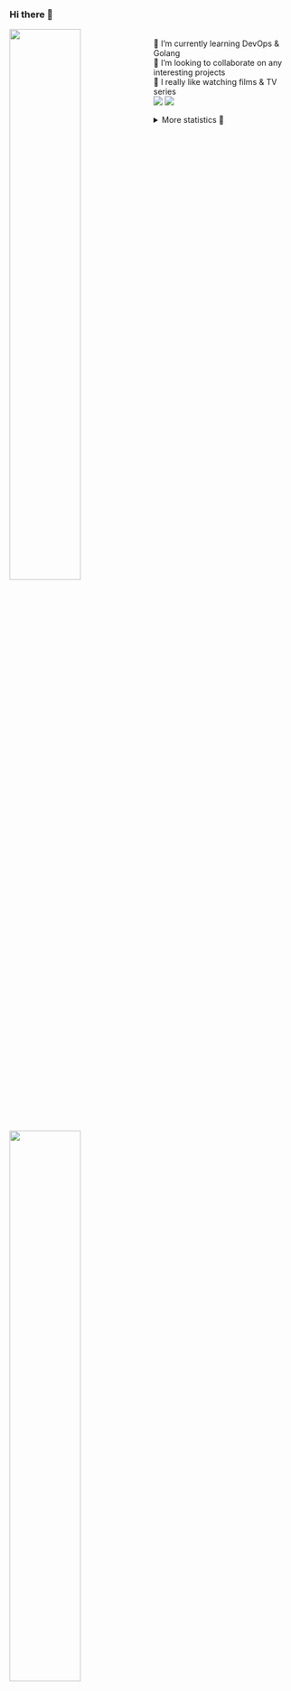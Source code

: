 ### Hi there 👋


[<img align="left" width="50%" src="https://github-readme-stats.vercel.app/api?username=rufusnufus&hide=issues&show_icons=true&count_private=true&theme=transparent&title_color=FF6F40&text_color=FBF9F8&icon_color=F48242&hide_border=true&hide_title=true#gh-dark-mode-only">](https://metrics.lecoq.io/rufusnufus#gh-dark-mode-only)
[<img align="left" width="50%" src="https://github-readme-stats.vercel.app/api?username=rufusnufus&hide=issues&show_icons=true&count_private=true&theme=transparent&title_color=FF6533&text_color=4D4644&icon_color=FF8038&hide_border=true&hide_title=true#gh-light-mode-only">](https://metrics.lecoq.io/rufusnufus#gh-light-mode-only)

<p>
  <br>
  🌱 I’m currently learning DevOps & Golang</br>
  👯 I’m looking to collaborate on any interesting projects</br>
  🎥 I really like watching films & TV series</br>
  <a href="https://linkedin.com/in/rufusnufus"><img src="https://img.shields.io/badge/linkedin-0077B5.svg?style=for-the-badge&logo=linkedin&logoColor=white"/></a>
  <a href="https://t.me/rufusnufus"><img src="https://img.shields.io/badge/-telegram-black?style=for-the-badge&color=blue&logo=telegram"/></a>
</p>

<p text-align="left">
<details>
  <summary>More statistics 👀</summary><br/>

<!--START_SECTION:waka-->
![Code Time](http://img.shields.io/badge/Code%20Time-465%20hrs%208%20mins-blue)

![Profile Views](http://img.shields.io/badge/Profile%20Views-0-blue)

**I'm an Early 🐤** 

```text
🌞 Morning                8000 commits        █████░░░░░░░░░░░░░░░░░░░░   21.84 % 
🌆 Daytime                21194 commits       ██████████████░░░░░░░░░░░   57.86 % 
🌃 Evening                6620 commits        █████░░░░░░░░░░░░░░░░░░░░   18.07 % 
🌙 Night                  813 commits         █░░░░░░░░░░░░░░░░░░░░░░░░   02.22 % 
```
📅 **I'm Most Productive on Monday** 

```text
Monday                   7466 commits        █████░░░░░░░░░░░░░░░░░░░░   20.38 % 
Tuesday                  6938 commits        █████░░░░░░░░░░░░░░░░░░░░   18.94 % 
Wednesday                7332 commits        █████░░░░░░░░░░░░░░░░░░░░   20.02 % 
Thursday                 6825 commits        █████░░░░░░░░░░░░░░░░░░░░   18.63 % 
Friday                   6555 commits        ████░░░░░░░░░░░░░░░░░░░░░   17.90 % 
Saturday                 650 commits         ░░░░░░░░░░░░░░░░░░░░░░░░░   01.77 % 
Sunday                   861 commits         █░░░░░░░░░░░░░░░░░░░░░░░░   02.35 % 
```


📊 **This Week I Spent My Time On** 

```text
💬 Programming Languages: 
Terraform                13 mins             █████████████░░░░░░░░░░░░   53.00 % 
HCL                      3 mins              ███░░░░░░░░░░░░░░░░░░░░░░   13.06 % 
YAML                     3 mins              ███░░░░░░░░░░░░░░░░░░░░░░   12.93 % 
Markdown                 2 mins              ███░░░░░░░░░░░░░░░░░░░░░░   11.07 % 
Bash                     1 min               ██░░░░░░░░░░░░░░░░░░░░░░░   06.98 % 

🔥 Editors: 
VS Code                  26 mins             █████████████████████████   100.00 % 
```

**I Mostly Code in Java** 

```text
Python                   19 repos            ███░░░░░░░░░░░░░░░░░░░░░░   13.10 % 
Smarty                   11 repos            ██░░░░░░░░░░░░░░░░░░░░░░░   07.59 % 
HCL                      7 repos             █░░░░░░░░░░░░░░░░░░░░░░░░   04.83 % 
Kotlin                   5 repos             █░░░░░░░░░░░░░░░░░░░░░░░░   03.45 % 
HTML                     4 repos             █░░░░░░░░░░░░░░░░░░░░░░░░   02.76 % 
```




 Last Updated on 28/09/2023 01:01:31 UTC
<!--END_SECTION:waka-->

</details>
</p>
